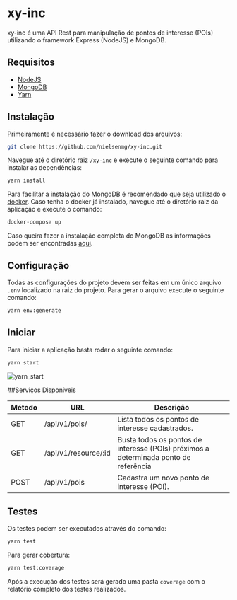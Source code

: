 # xy-inc
xy-inc é uma API Rest para manipulação de pontos de interesse (POIs) utilizando o framework Express (NodeJS) e MongoDB.
## Requisitos

- [NodeJS](https://nodejs.org/en/download/)
- [MongoDB](https://www.mongodb.org/downloads)
- [Yarn](https://yarnpkg.com/lang/en/docs/install/)

## Instalação

Primeiramente é necessário fazer o download dos arquivos:

```bash
git clone https://github.com/nielsenmg/xy-inc.git
```

Navegue até o diretório raiz `/xy-inc` e execute o seguinte comando para instalar as dependências:

```bash
yarn install
```

Para facilitar a instalação do MongoDB é recomendado que seja utilizado o [docker](https://www.docker.com/community-edition). Caso tenha o docker já instalado, navegue até o diretório raiz da aplicação e execute o comando:

```bash
docker-compose up
```

Caso queira fazer a instalação completa do MongoDB as informações podem ser encontradas [aqui](https://docs.mongodb.com/manual/administration/install-community/).

## Configuração
Todas as configurações do projeto devem ser feitas em um único arquivo `.env` localizado na raiz do projeto.
Para gerar o arquivo execute o seguinte comando:

```bash
yarn env:generate
```

## Iniciar
Para iniciar a aplicação basta rodar o seguinte comando:

```bash
yarn start
```

![yarn_start](http://i.imgur.com/SO4BMyn.jpg)


##Serviços Disponíveis


| Método  | URL                  | Descrição                                                                            |
|---------|----------------------|--------------------------------------------------------------------------------------|
| GET     | /api/v1/pois/        | Lista todos os pontos de interesse cadastrados.                                      |
| GET     | /api/v1/resource/:id | Busta todos os pontos de interesse (POIs) próximos a determinada ponto de referência |
| POST    | /api/v1/pois         | Cadastra um novo ponto de interesse (POI).                                           |

## Testes
Os testes podem ser executados através do comando:

```bash
yarn test
```

Para gerar cobertura:

```bash
yarn test:coverage
```

Após a execução dos testes será gerado uma pasta `coverage` com o relatório completo dos testes realizados.